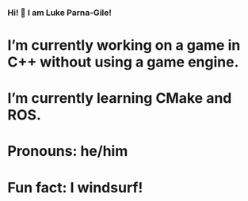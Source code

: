 ### Hi! 👋 I am Luke Parna-Gile!

# I’m currently working on a game in C++ without using a game engine. 
# I’m currently learning CMake and ROS.

# Pronouns: he/him
# Fun fact: I windsurf!
<!--
**lukelpg/lukelpg** is a ✨ _special_ ✨ repository because its `README.md` (this file) appears on your GitHub profile.

Here are some ideas to get you started:


- 👯 I’m looking to collaborate on ...
- 🤔 I’m looking for help with ...
- 💬 Ask me about ...
- 📫 How to reach me: ...

-->
